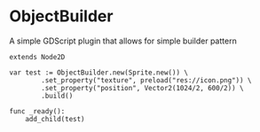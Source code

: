 # ObjectBuilder
A simple GDScript plugin that allows for simple builder pattern

```gdscript
extends Node2D

var test := ObjectBuilder.new(Sprite.new()) \
		.set_property("texture", preload("res://icon.png")) \
		.set_property("position", Vector2(1024/2, 600/2)) \
		.build()

func _ready():
	add_child(test)
```
